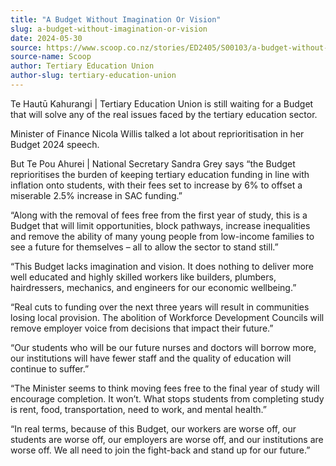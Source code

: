 ```yaml
---
title: "A Budget Without Imagination Or Vision"
slug: a-budget-without-imagination-or-vision
date: 2024-05-30
source: https://www.scoop.co.nz/stories/ED2405/S00103/a-budget-without-imagination-or-vision.htm
source-name: Scoop
author: Tertiary Education Union
author-slug: tertiary-education-union
---
```


<p>Te Hautū Kahurangi | Tertiary Education Union is still
waiting for a Budget that will solve any of the real issues
faced by the tertiary education sector.</p>

<p>Minister of
Finance Nicola Willis talked a lot about reprioritisation in
her Budget 2024 speech.</p>

<p>But Te Pou Ahurei | National
Secretary Sandra Grey says “the Budget reprioritises the
burden of keeping tertiary education funding in line with
inflation onto students, with their fees set to increase by
6% to offset a miserable 2.5% increase in SAC
funding.”</p>

<p>“Along with the removal of fees free
from the first year of study, this is a Budget that will
limit opportunities, block pathways, increase inequalities
and remove the ability of many young people from low-income
families to see a future for themselves – all to allow the
sector to stand still.”</p>

<p>“This Budget lacks
imagination and vision. It does nothing to deliver more well
educated and highly skilled workers like builders, plumbers,
hairdressers, mechanics, and engineers for our economic
wellbeing.”</p>

<p>“Real cuts to funding over the next
three years will result in communities losing local
provision. The abolition of Workforce Development Councils
will remove employer voice from decisions that impact their
future.”</p>

<p>“Our students who will be our future
nurses and doctors will borrow more, our institutions will
have fewer staff and the quality of education will continue
to suffer.”</p>

<p>“The Minister seems to think moving
fees free to the final year of study will encourage
completion. It won’t. What stops students from completing
study is rent, food, transportation, need to work, and
mental health.”</p>

<p>“In real terms, because of this
Budget, our workers are worse off, our students are worse
off, our employers are worse off, and our institutions are
worse off. We all need to join the fight-back and stand up
for our
future.”</p>

<p></p>